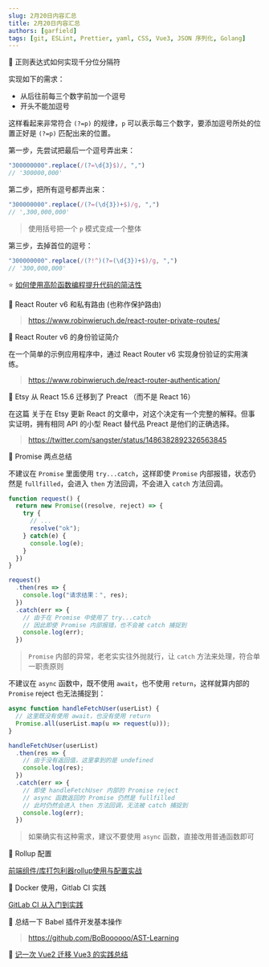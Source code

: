 ```yaml
---
slug: 2月20日内容汇总
title: 2月20日内容汇总
authors: [garfield]
tags: [git, ESLint, Prettier, yaml, CSS, Vue3, JSON 序列化, Golang]
---
```


📒 正则表达式如何实现千分位分隔符

实现如下的需求：

- 从后往前每三个数字前加一个逗号
- 开头不能加逗号

这样看起来非常符合 `(?=p)` 的规律，`p` 可以表示每三个数字，要添加逗号所处的位置正好是 `(?=p)` 匹配出来的位置。

第一步，先尝试把最后一个逗号弄出来：

```js
"300000000".replace(/(?=\d{3}$)/, ",")
// '300000,000'
```

第二步，把所有逗号都弄出来：

```js
"300000000".replace(/(?=(\d{3})+$)/g, ",")
// ',300,000,000'
```

> 使用括号把一个 `p` 模式变成一个整体

第三步，去掉首位的逗号：

```js
"300000000".replace(/(?!^)(?=(\d{3})+$)/g, ",")
// '300,000,000'
```

⭐️ [如何使用高阶函数编程提升代码的简洁性](https://juejin.cn/post/7065197280223035422)

📒 React Router v6 和私有路由 (也称作保护路由)

> https://www.robinwieruch.de/react-router-private-routes/

📒 React Router v6 的身份验证简介

在一个简单的示例应用程序中，通过 React Router v6 实现身份验证的实用演练。

> https://www.robinwieruch.de/react-router-authentication/

📒 Etsy 从 React 15.6 迁移到了 Preact （而不是 React 16）

在这篇 关于在 Etsy 更新 React 的文章中，对这个决定有一个完整的解释。但事实证明，拥有相同 API 的小型 React 替代品 Preact 是他们的正确选择。

> https://twitter.com/sangster/status/1486382892326563845

📒 Promise 两点总结

不建议在 `Promise` 里面使用 `try...catch`，这样即使 `Promise` 内部报错，状态仍然是 `fullfilled`，会进入 `then` 方法回调，不会进入 `catch` 方法回调。

```js
function request() {
  return new Promise((resolve, reject) => {
    try {
      // ...
      resolve("ok");
    } catch(e) {
      console.log(e);
    }
  })
}

request()
  .then(res => {
    console.log("请求结果：", res);
  })
  .catch(err => {
    // 由于在 Promise 中使用了 try...catch
    // 因此即使 Promise 内部报错，也不会被 catch 捕捉到
    console.log(err);
  })
```

> `Promise` 内部的异常，老老实实往外抛就行，让 `catch` 方法来处理，符合单一职责原则

不建议在 `async` 函数中，既不使用 `await`，也不使用 `return`，这样就算内部的 `Promise` reject 也无法捕捉到：

```js
async function handleFetchUser(userList) {
  // 这里既没有使用 await，也没有使用 return
  Promise.all(userList.map(u => request(u)));
}

handleFetchUser(userList)
  .then(res => {
    // 由于没有返回值，这里拿到的是 undefined
    console.log(res);
  })
  .catch(err => {
    // 即使 handleFetchUser 内部的 Promise reject
    // async 函数返回的 Promise 仍然是 fullfilled
    // 此时仍然会进入 then 方法回调，无法被 catch 捕捉到
    console.log(err);
  })
```

> 如果确实有这种需求，建议不要使用 `async` 函数，直接改用普通函数即可

📒 Rollup 配置

[前端组件/库打包利器rollup使用与配置实战](https://juejin.cn/post/6844903970469576718)

📒 Docker 使用，Gitlab CI 实践

[GitLab CI 从入门到实践](https://juejin.cn/post/7064906701941506061)

📒 总结一下 Babel 插件开发基本操作

> https://github.com/BoBoooooo/AST-Learning

📒 [记一次 Vue2 迁移 Vue3 的实践总结](https://juejin.cn/post/7064909191210598408)
